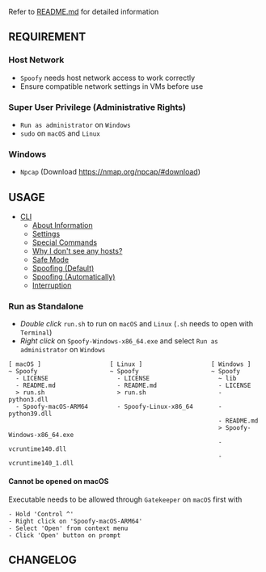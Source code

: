 Refer to [README.md](https://github.com/kgrv-me/spoofy/blob/main/README.md) for detailed information


## REQUIREMENT
### Host Network
- `Spoofy` needs host network access to work correctly
- Ensure compatible network settings in VMs before use

### Super User Privilege (Administrative Rights)
- `Run as administrator` on `Windows`
- `sudo` on `macOS` and `Linux`

### Windows
- `Npcap` (Download https://nmap.org/npcap/#download)


## USAGE
- [CLI](https://github.com/kgrv-me/spoofy#cli)
  - [About Information](https://github.com/kgrv-me/spoofy#about-information)
  - [Settings](https://github.com/kgrv-me/spoofy#settings)
  - [Special Commands](https://github.com/kgrv-me/spoofy#special-commands)
  - [Why I don't see any hosts?](https://github.com/kgrv-me/spoofy#why-i-dont-see-any-hosts)
  - [Safe Mode](https://github.com/kgrv-me/spoofy#safe-mode)
  - [Spoofing (Default)](https://github.com/kgrv-me/spoofy#spoofing-default)
  - [Spoofing (Automatically)](https://github.com/kgrv-me/spoofy#spoofing-automatically)
  - [Interruption](https://github.com/kgrv-me/spoofy#interruption)

### Run as Standalone
- *Double click* `run.sh` to run on `macOS` and `Linux` (`.sh` needs to open with `Terminal`)
- *Right click* on `Spoofy-Windows-x86_64.exe` and select `Run as administrator` on `Windows`
```
[ macOS ]                   [ Linux ]                   [ Windows ]
~ Spoofy                    ~ Spoofy                    ~ Spoofy
  - LICENSE                   - LICENSE                   ~ lib
  - README.md                 - README.md                 - LICENSE
  > run.sh                    > run.sh                    - python3.dll
  - Spoofy-macOS-ARM64        - Spoofy-Linux-x86_64       - python39.dll
                                                          - README.md
                                                          > Spoofy-Windows-x86_64.exe
                                                          - vcruntime140.dll
                                                          - vcruntime140_1.dll
```

#### Cannot be opened on macOS
Executable needs to be allowed through `Gatekeeper` on `macOS` first with
```
- Hold 'Control ^'
- Right click on 'Spoofy-macOS-ARM64'
- Select 'Open' from context menu
- Click 'Open' button on prompt
```


## CHANGELOG
```

```